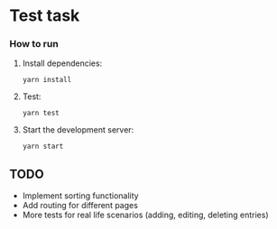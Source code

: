 # Test task

### How to run

1. Install dependencies:
   ```
   yarn install
   ```
3. Test:
   ```
   yarn test
   ```
4. Start the development server:
   ```
   yarn start
   ```

## TODO

- Implement sorting functionality
- Add routing for different pages
- More tests for real life scenarios (adding, editing, deleting entries)
